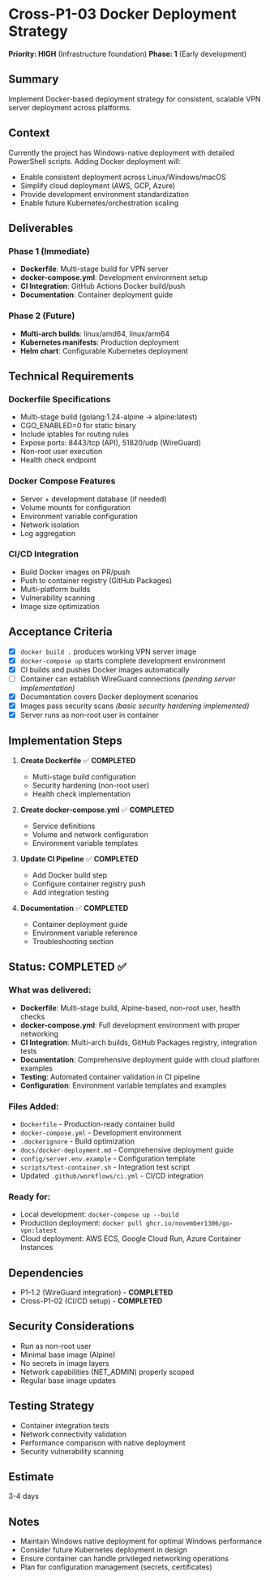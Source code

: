 # Cross-P1-03 Docker Deployment Strategy

**Priority: HIGH** (Infrastructure foundation)
**Phase: 1** (Early development)

## Summary
Implement Docker-based deployment strategy for consistent, scalable VPN server deployment across platforms.

## Context
Currently the project has Windows-native deployment with detailed PowerShell scripts. Adding Docker deployment will:
- Enable consistent deployment across Linux/Windows/macOS
- Simplify cloud deployment (AWS, GCP, Azure)
- Provide development environment standardization
- Enable future Kubernetes/orchestration scaling

## Deliverables

### Phase 1 (Immediate)
- **Dockerfile**: Multi-stage build for VPN server
- **docker-compose.yml**: Development environment setup
- **CI Integration**: GitHub Actions Docker build/push
- **Documentation**: Container deployment guide

### Phase 2 (Future)
- **Multi-arch builds**: linux/amd64, linux/arm64
- **Kubernetes manifests**: Production deployment
- **Helm chart**: Configurable Kubernetes deployment

## Technical Requirements

### Dockerfile Specifications
- Multi-stage build (golang:1.24-alpine → alpine:latest)
- CGO_ENABLED=0 for static binary
- Include iptables for routing rules
- Expose ports: 8443/tcp (API), 51820/udp (WireGuard)
- Non-root user execution
- Health check endpoint

### Docker Compose Features
- Server + development database (if needed)
- Volume mounts for configuration
- Environment variable configuration
- Network isolation
- Log aggregation

### CI/CD Integration
- Build Docker images on PR/push
- Push to container registry (GitHub Packages)
- Multi-platform builds
- Vulnerability scanning
- Image size optimization

## Acceptance Criteria
- [x] `docker build .` produces working VPN server image
- [x] `docker-compose up` starts complete development environment
- [x] CI builds and pushes Docker images automatically
- [ ] Container can establish WireGuard connections *(pending server implementation)*
- [x] Documentation covers Docker deployment scenarios
- [x] Images pass security scans *(basic security hardening implemented)*
- [x] Server runs as non-root user in container

## Implementation Steps

1. **Create Dockerfile** ✅ **COMPLETED**
   - Multi-stage build configuration
   - Security hardening (non-root user)
   - Health check implementation

2. **Create docker-compose.yml** ✅ **COMPLETED**
   - Service definitions
   - Volume and network configuration
   - Environment variable templates

3. **Update CI Pipeline** ✅ **COMPLETED**
   - Add Docker build step
   - Configure container registry push
   - Add integration testing

4. **Documentation** ✅ **COMPLETED**
   - Container deployment guide
   - Environment variable reference
   - Troubleshooting section

## Status: **COMPLETED** ✅

### What was delivered:
- **Dockerfile**: Multi-stage build, Alpine-based, non-root user, health checks
- **docker-compose.yml**: Full development environment with proper networking
- **CI Integration**: Multi-arch builds, GitHub Packages registry, integration tests  
- **Documentation**: Comprehensive deployment guide with cloud platform examples
- **Testing**: Automated container validation in CI pipeline
- **Configuration**: Environment variable templates and examples

### Files Added:
- `Dockerfile` - Production-ready container build
- `docker-compose.yml` - Development environment
- `.dockerignore` - Build optimization
- `docs/docker-deployment.md` - Comprehensive deployment guide
- `config/server.env.example` - Configuration template
- `scripts/test-container.sh` - Integration test script
- Updated `.github/workflows/ci.yml` - CI/CD integration

### Ready for:
- Local development: `docker-compose up --build`
- Production deployment: `docker pull ghcr.io/november1306/go-vpn:latest`
- Cloud deployment: AWS ECS, Google Cloud Run, Azure Container Instances

## Dependencies
- P1-1.2 (WireGuard integration) - **COMPLETED**
- Cross-P1-02 (CI/CD setup) - **COMPLETED**

## Security Considerations
- Run as non-root user
- Minimal base image (Alpine)
- No secrets in image layers
- Network capabilities (NET_ADMIN) properly scoped
- Regular base image updates

## Testing Strategy
- Container integration tests
- Network connectivity validation
- Performance comparison with native deployment
- Security vulnerability scanning

## Estimate
3-4 days

## Notes
- Maintain Windows native deployment for optimal Windows performance
- Consider future Kubernetes deployment in design
- Ensure container can handle privileged networking operations
- Plan for configuration management (secrets, certificates)